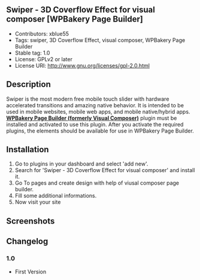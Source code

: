 ## Swiper - 3D Coverflow Effect for visual composer [WPBakery Page Builder]

- Contributors: xblue55
- Tags: swiper, 3D Coverflow Effect, visual composer, WPBakery Page Builder 
- Stable tag: 1.0 
- License: GPLv2 or later 
- License URI: http://www.gnu.org/licenses/gpl-2.0.html 

## Description

Swiper is the most modern free mobile touch slider with hardware accelerated transitions and amazing native behavior. It is intended to be used in mobile websites, mobile web apps, and mobile native/hybrid apps.
<a href="https://1.envato.market/A1QAx"><strong>WPBakery Page Builder (formerly Visual Composer)</strong></a> plugin must be installed and activated to use this plugin. After you activate the required plugins, the elements should be available for use in WPBakery Page Builder.

## Installation

1. Go to plugins in your dashboard and select 'add new'.
2. Search for 'Swiper - 3D Coverflow Effect for visual composer' and install it.
3. Go To pages and create design with help of viusal composer page builder.
4. Fill some additional informations.
5. Now visit your site

## Screenshots


## Changelog

### 1.0
* First Version

